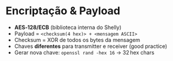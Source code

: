 # Encriptação & Payload

* **AES‑128/ECB** (biblioteca interna do Shelly)
* Payload = `<checksum(4 hex)> + <mensagem ASCII>`  
* Checksum = XOR de todos os bytes da mensagem  
* Chaves **diferentes** para transmitter e receiver (good practice)  
* Gerar nova chave: `openssl rand -hex 16` → 32 hex chars

